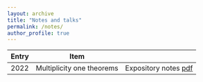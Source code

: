 ```yaml
---
layout: archive
title: "Notes and talks"
permalink: /notes/
author_profile: true
---
```



| Entry            | Item                       |                                                              |
| -----------------| ---------------------------|------------------------------------------------------------- |
| 2022             | Multiplicity one theorems  | Expository notes [pdf](files/Multiplicity_one_theorems.pdf)  |
